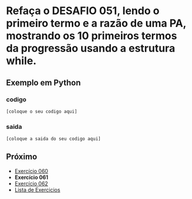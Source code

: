 # Refaça o DESAFIO 051, lendo o primeiro termo e a razão de uma PA, mostrando os 10 primeiros termos da progressão usando a estrutura while.

## Exemplo em Python

### codigo

``` python
[coloque o seu codigo aqui]
```

### saida

```
[coloque a saida do seu codigo aqui]
```

## Próximo

- [Exercício 060](../../060python)
- **Exercício 061**
- [Exercício 062](../../062python)
- [Lista de Exercicios](../../)


